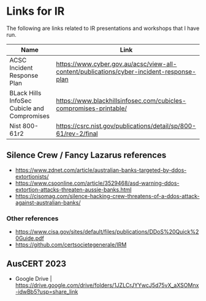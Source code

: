 # Links for IR
The following are links related to IR presentations and workshops that I have run.

Name | Link
|---|---|
ACSC Incident Response Plan | https://www.cyber.gov.au/acsc/view-all-content/publications/cyber-incident-response-plan
BLack Hills InfoSec Cubicle and Compromises | https://www.blackhillsinfosec.com/cubicles-compromises-printable/
Nist 800-61r2 | https://csrc.nist.gov/publications/detail/sp/800-61/rev-2/final

## Silence Crew / Fancy Lazarus references
* https://www.zdnet.com/article/australian-banks-targeted-by-ddos-extortionists/
* https://www.csoonline.com/article/3529468/asd-warning-ddos-extortion-attacks-threaten-aussie-banks.html
* https://cisomag.com/silence-hacking-crew-threatens-of-a-ddos-attack-against-australian-banks/

### Other references
* https://www.cisa.gov/sites/default/files/publications/DDoS%20Quick%20Guide.pdf
* https://github.com/certsocietegenerale/IRM

## AusCERT 2023
* Google Drive | https://drive.google.com/drive/folders/1JZLCrJYYwcJ5d75vX_aXSOMnx-idwBb5?usp=share_link
<!--
## AusCERT 2022
* Google Drive | https://drive.google.com/drive/folders/1QytAgbdfz_J7TqHouRMQLWZGcb7VHUZR?usp=sharing
-->

